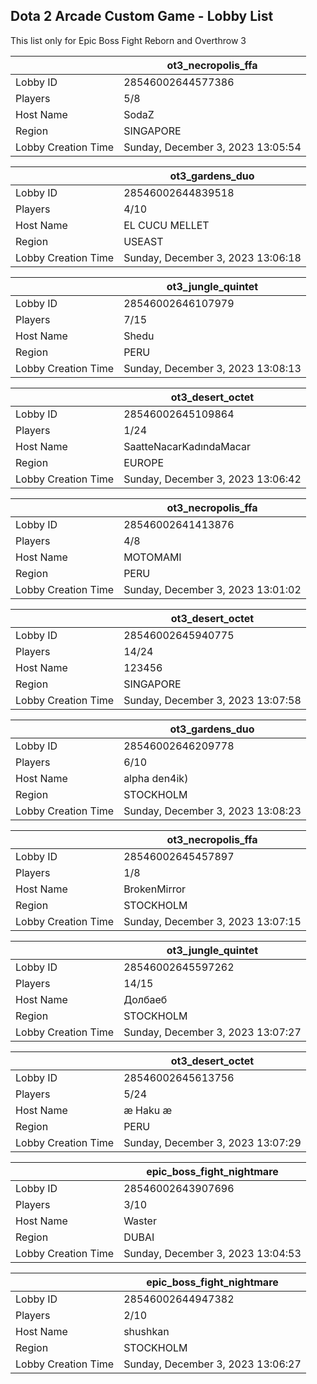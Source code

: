 ## Dota 2 Arcade Custom Game - Lobby List

This list only for Epic Boss Fight Reborn and Overthrow 3

|  | ot3_necropolis_ffa |
| ------ | ------ |
| Lobby ID | 28546002644577386 |
| Players | 5/8 |
| Host Name | SodaZ |
| Region | SINGAPORE |
| Lobby Creation Time | Sunday, December 3, 2023 13:05:54 |


|  | ot3_gardens_duo |
| ------ | ------ |
| Lobby ID | 28546002644839518 |
| Players | 4/10 |
| Host Name | EL CUCU MELLET |
| Region | USEAST |
| Lobby Creation Time | Sunday, December 3, 2023 13:06:18 |


|  | ot3_jungle_quintet |
| ------ | ------ |
| Lobby ID | 28546002646107979 |
| Players | 7/15 |
| Host Name | Shedu |
| Region | PERU |
| Lobby Creation Time | Sunday, December 3, 2023 13:08:13 |


|  | ot3_desert_octet |
| ------ | ------ |
| Lobby ID | 28546002645109864 |
| Players | 1/24 |
| Host Name | SaatteNacarKadındaMacar |
| Region | EUROPE |
| Lobby Creation Time | Sunday, December 3, 2023 13:06:42 |


|  | ot3_necropolis_ffa |
| ------ | ------ |
| Lobby ID | 28546002641413876 |
| Players | 4/8 |
| Host Name | MOTOMAMI |
| Region | PERU |
| Lobby Creation Time | Sunday, December 3, 2023 13:01:02 |


|  | ot3_desert_octet |
| ------ | ------ |
| Lobby ID | 28546002645940775 |
| Players | 14/24 |
| Host Name | 123456 |
| Region | SINGAPORE |
| Lobby Creation Time | Sunday, December 3, 2023 13:07:58 |


|  | ot3_gardens_duo |
| ------ | ------ |
| Lobby ID | 28546002646209778 |
| Players | 6/10 |
| Host Name | alpha den4ik) |
| Region | STOCKHOLM |
| Lobby Creation Time | Sunday, December 3, 2023 13:08:23 |


|  | ot3_necropolis_ffa |
| ------ | ------ |
| Lobby ID | 28546002645457897 |
| Players | 1/8 |
| Host Name | BrokenMirror |
| Region | STOCKHOLM |
| Lobby Creation Time | Sunday, December 3, 2023 13:07:15 |


|  | ot3_jungle_quintet |
| ------ | ------ |
| Lobby ID | 28546002645597262 |
| Players | 14/15 |
| Host Name | Долбаеб |
| Region | STOCKHOLM |
| Lobby Creation Time | Sunday, December 3, 2023 13:07:27 |


|  | ot3_desert_octet |
| ------ | ------ |
| Lobby ID | 28546002645613756 |
| Players | 5/24 |
| Host Name | æ Haku æ |
| Region | PERU |
| Lobby Creation Time | Sunday, December 3, 2023 13:07:29 |


|  | epic_boss_fight_nightmare |
| ------ | ------ |
| Lobby ID | 28546002643907696 |
| Players | 3/10 |
| Host Name | Waster |
| Region | DUBAI |
| Lobby Creation Time | Sunday, December 3, 2023 13:04:53 |


|  | epic_boss_fight_nightmare |
| ------ | ------ |
| Lobby ID | 28546002644947382 |
| Players | 2/10 |
| Host Name | shushkan |
| Region | STOCKHOLM |
| Lobby Creation Time | Sunday, December 3, 2023 13:06:27 |


